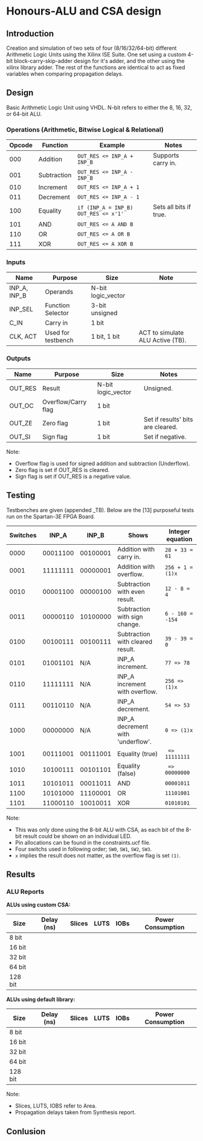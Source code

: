 # Honours-ALU and CSA design

## Introduction

Creation and simulation of two sets of four (8/16/32/64-bit) different Arithmetic Logic Units using the Xilinx ISE Suite. One set using a custom 4-bit block-carry-skip-adder design for it's adder, and the other using the xilinx library adder. The rest of the functions are identical to act as fixed variables when comparing propagation delays. 

## Design

Basic Arithmetic Logic Unit using VHDL. N-bit refers to either the 8, 16, 32, or 64-bit ALU.

### Operations (Arithmetic, Bitwise Logical & Relational)

| Opcode        | Function      | Example                               | Notes                  |
| ------------- | ------------- | ------------------------------------- | ---------------------- |
| 000           | Addition      | `OUT_RES <= INP_A + INP_B`            | Supports carry in.     |
| 001           | Subtraction   | `OUT_RES <= INP_A - INP_B`            |                        |
| 010           | Increment     | `OUT_RES <= INP_A + 1`                |                        |
| 011           | Decrement     | `OUT_RES <= INP_A - 1`                |                        |
| 100           | Equality      | `if (INP_A = INP_B) OUT_RES <= x'1'`  | Sets all bits if true. |
| 101           | AND           | `OUT_RES <= A AND B`                  |                        |
| 110           | OR            | `OUT_RES <= A OR B`                   |                        |
| 111           | XOR           | `OUT_RES <= A XOR B`                  |                        |

### Inputs

| Name          | Purpose            | Size               | Note                             |
| ------------- | ------------------ | ------------------ | -------------------------------- |
| INP_A, INP_B  | Operands           | N-bit logic_vector |                                  |
| INP_SEL       | Function Selector  | 3-bit unsigned     |                                  |
| C_IN          | Carry in           | 1 bit              |                                  |
| CLK, ACT      | Used for testbench | 1 bit, 1 bit       | ACT to simulate ALU Active (TB). | 

### Outputs

| Name    | Purpose             | Size                | Notes                             |
| ------- | ------------------- | ------------------- | --------------------------------- |
| OUT_RES | Result              | N-bit logic_vector  | Unsigned.                         |
| OUT_OC  | Overflow/Carry flag | 1 bit               |                                   |
| OUT_ZE  | Zero flag           | 1 bit               | Set if results' bits are cleared. |
| OUT_SI  | Sign flag           | 1 bit               | Set if negative.                  |

Note: 
* Overflow flag is used for signed addition and subtraction (Underflow).
* Zero flag is set if OUT_RES is cleared.
* Sign flag is set if OUT_RES is a negative value.

## Testing

Testbenches are given (appended _TB). Below are the [13] purposeful tests run on the Spartan-3E FPGA Board.

| Switches | INP_A    | INP_B    | Shows                             | Integer equation  |
| -------- | -------- | -------- | --------------------------------- | ----------------- |
| 0000     | 00011100 | 00100001 | Addition with carry in.           | `28 + 33 = 61`    |
| 0001     | 11111111 | 00000001 | Addition with overflow.           | `256 + 1 = (1)x`  |
| 0010     | 00001100 | 00000100 | Subtraction with even result.     | `12 - 8 = 4`      |
| 0011     | 00000110 | 10100000 | Subtraction with sign change.     | `6 - 160 = -154`  |
| 0100     | 00100111 | 00100111 | Subtraction with cleared result.  | `39 - 39 = 0`     |
| 0101     | 01001101 | N/A      | INP_A increment.                  | `77 => 78`        |
| 0110     | 11111111 | N/A      | INP_A increment with overflow.    | `256 => (1)x`     |
| 0111     | 00110110 | N/A      | INP_A decrement.                  | `54 => 53`        |
| 1000     | 00000000 | N/A      | INP_A decrement with 'underflow'. | `0 => (1)x`       |
| 1001     | 00111001 | 00111001 | Equality (true)                   | ` => 11111111`    |
| 1010     | 10100111 | 00101101 | Equality (false)                  | ` => 00000000`    |
| 1011     | 10101011 | 00011011 | AND                               | `00001011`        |
| 1100     | 10101000 | 11100001 | OR                                | `11101001`        |
| 1101     | 11000110 | 10010011 | XOR                               | `01010101`        |

Note: 
* This was only done using the 8-bit ALU with CSA, as each bit of the 8-bit result could be shown on an individual LED.
* Pin allocations can be found in the constraints.ucf file.
* Four switchs used in following order; `SW0`, `SW1`, `SW2`, `SW3`.
* `x` implies the result does not matter, as the overflow flag is set `(1)`.

## Results

### ALU Reports

**ALUs using custom CSA:**

| Size    | Delay (ns) | Slices | LUTS | IOBs | Power Consumption |
| ------- | ---------- | ------ | ---- | ---- | ----------------- |
| 8 bit   |            |        |      |      |                   |
| 16 bit  |            |        |      |      |                   |
| 32 bit  |            |        |      |      |                   |
| 64 bit  |            |        |      |      |                   |
| 128 bit |            |        |      |      |                   |

**ALUs using default library:**

| Size    | Delay (ns) | Slices | LUTS | IOBs | Power Consumption |
| ------- | ---------- | ------ | ---- | ---- | ----------------- |
| 8 bit   |            |        |      |      |                   |
| 16 bit  |            |        |      |      |                   |
| 32 bit  |            |        |      |      |                   |
| 64 bit  |            |        |      |      |                   |
| 128 bit |            |        |      |      |                   |

Note: 
* Slices, LUTS, IOBS refer to Area.
* Propagation delays taken from Synthesis report.

## Conlusion


